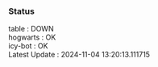 ### Status


table : DOWN  
hogwarts : OK  
icy-bot : OK  
Latest Update : 2024-11-04 13:20:13.111715
